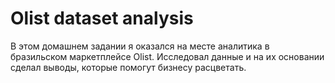 # Olist dataset analysis
В этом домашнем задании я оказался на месте аналитика в бразильском маркетплейсе Olist. Исследовал данные и на их основании сделал выводы, которые помогут бизнесу расцветать.
